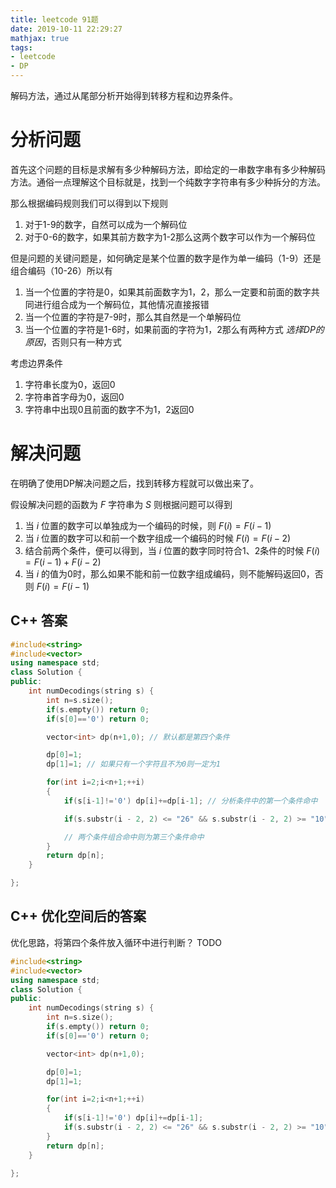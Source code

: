 ```yaml
---
title: leetcode 91题
date: 2019-10-11 22:29:27
mathjax: true
tags:
- leetcode
- DP
---
```


解码方法，通过从尾部分析开始得到转移方程和边界条件。

<!--more-->

# 分析问题

首先这个问题的目标是求解有多少种解码方法，即给定的一串数字串有多少种解码方法。通俗一点理解这个目标就是，找到一个纯数字字符串有多少种拆分的方法。

那么根据编码规则我们可以得到以下规则

1. 对于1-9的数字，自然可以成为一个解码位
2. 对于0-6的数字，如果其前方数字为1-2那么这两个数字可以作为一个解码位

但是问题的关键问题是，如何确定是某个位置的数字是作为单一编码（1-9）还是组合编码（10-26）所以有
 
1. 当一个位置的字符是0，如果其前面数字为1，2，那么一定要和前面的数字共同进行组合成为一个解码位，其他情况直接报错
2. 当一个位置的字符是7-9时，那么其自然是一个单解码位
3. 当一个位置的字符是1-6时，如果前面的字符为1，2那么有两种方式 *选择DP的原因*，否则只有一种方式 

考虑边界条件

1. 字符串长度为0，返回0
2. 字符串首字母为0，返回0
3. 字符串中出现0且前面的数字不为1，2返回0

# 解决问题

在明确了使用DP解决问题之后，找到转移方程就可以做出来了。

假设解决问题的函数为  $F$ 字符串为 $S$ 则根据问题可以得到

1. 当 $i$ 位置的数字可以单独成为一个编码的时候，则 $F \left( i \right) = F \left( i-1 \right)$
2. 当 $i$ 位置的数字可以和前一个数字组成一个编码的时候 $F \left( i \right) = F \left( i-2 \right)$
3. 结合前两个条件，便可以得到，当 $i$ 位置的数字同时符合1、2条件的时候 $F \left( i \right) = F \left( i-1 \right) +  F \left( i-2 \right)$
4. 当 $i$ 的值为0时，那么如果不能和前一位数字组成编码，则不能解码返回0，否则 $F \left( i \right) = F \left( i-1 \right)$

## C++ 答案

```cpp
#include<string>
#include<vector>
using namespace std;
class Solution {
public:
    int numDecodings(string s) {
        int n=s.size();
        if(s.empty()) return 0;
        if(s[0]=='0') return 0;

        vector<int> dp(n+1,0); // 默认都是第四个条件

        dp[0]=1;
        dp[1]=1; // 如果只有一个字符且不为0则一定为1

        for(int i=2;i<n+1;++i)
        {
            if(s[i-1]!='0') dp[i]+=dp[i-1]; // 分析条件中的第一个条件命中

            if(s.substr(i - 2, 2) <= "26" && s.substr(i - 2, 2) >= "10") dp[i]+=dp[i-2]; // 分析条件中的第二个条件命中

            // 两个条件组合命中则为第三个条件命中
        } 
        return dp[n];
    }

};
```

## C++ 优化空间后的答案

优化思路，将第四个条件放入循环中进行判断？ TODO

```cpp
#include<string>
#include<vector>
using namespace std;
class Solution {
public:
    int numDecodings(string s) {
        int n=s.size();
        if(s.empty()) return 0;
        if(s[0]=='0') return 0;

        vector<int> dp(n+1,0);

        dp[0]=1;
        dp[1]=1;

        for(int i=2;i<n+1;++i)
        {
            if(s[i-1]!='0') dp[i]+=dp[i-1];
            if(s.substr(i - 2, 2) <= "26" && s.substr(i - 2, 2) >= "10") dp[i]+=dp[i-2];
        }
        return dp[n];
    }

};
```
